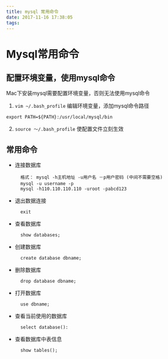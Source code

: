 ```yaml
---
title: mysql 常用命令
date: 2017-11-16 17:38:05
tags:
---
```


# Mysql常用命令


## 配置环境变量，使用mysql命令
Mac下安装mysql需要配置环境变量，否则无法使用mysql命令

1. `vim ~/.bash_profile` 编辑环境变量，添加mysql命令路径

```
export PATH=${PATH}:/usr/local/mysql/bin
```

2. `source ～/.bash_profile` 使配置文件立刻生效


## 常用命令

* 连接数据库   

		格式： mysql -h主机地址 -u用户名 －p用户密码 (中间不需要空格)
		mysql -u username -p　　
		mysql -h110.110.110.110 -uroot -pabcd123
* 退出数据连接

		exit	
	
* 查看数据库
  		
  		show databases;
* 创建数据库  
	
		create database dbname;			
* 删除数据库  
	
		drop database dbname;
* 打开数据库  
	
		use dbname;
* 查看当前使用的数据库  
	
		select database():
* 查看数据库中表信息
	
		show tables();






